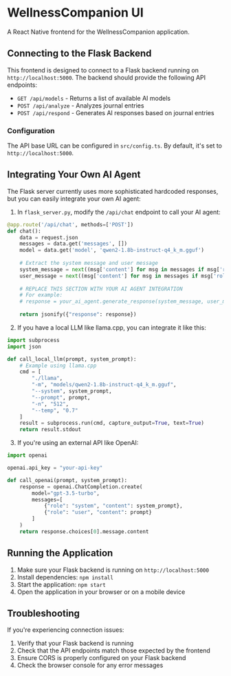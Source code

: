 # WellnessCompanion UI

A React Native frontend for the WellnessCompanion application.

## Connecting to the Flask Backend

This frontend is designed to connect to a Flask backend running on `http://localhost:5000`. The backend should provide the following API endpoints:

- `GET /api/models` - Returns a list of available AI models
- `POST /api/analyze` - Analyzes journal entries
- `POST /api/respond` - Generates AI responses based on journal entries

### Configuration

The API base URL can be configured in `src/config.ts`. By default, it's set to `http://localhost:5000`.

## Integrating Your Own AI Agent

The Flask server currently uses more sophisticated hardcoded responses, but you can easily integrate your own AI agent:

1. In `flask_server.py`, modify the `/api/chat` endpoint to call your AI agent:

```python
@app.route('/api/chat', methods=['POST'])
def chat():
    data = request.json
    messages = data.get('messages', [])
    model = data.get('model', 'qwen2-1.8b-instruct-q4_k_m.gguf')
    
    # Extract the system message and user message
    system_message = next((msg['content'] for msg in messages if msg['role'] == 'system'), "")
    user_message = next((msg['content'] for msg in messages if msg['role'] == 'user'), "")
    
    # REPLACE THIS SECTION WITH YOUR AI AGENT INTEGRATION
    # For example:
    # response = your_ai_agent.generate_response(system_message, user_message)
    
    return jsonify({"response": response})
```

2. If you have a local LLM like llama.cpp, you can integrate it like this:

```python
import subprocess
import json

def call_local_llm(prompt, system_prompt):
    # Example using llama.cpp
    cmd = [
        "./llama", 
        "-m", "models/qwen2-1.8b-instruct-q4_k_m.gguf",
        "--system", system_prompt,
        "--prompt", prompt,
        "-n", "512",
        "--temp", "0.7"
    ]
    result = subprocess.run(cmd, capture_output=True, text=True)
    return result.stdout
```

3. If you're using an external API like OpenAI:

```python
import openai

openai.api_key = "your-api-key"

def call_openai(prompt, system_prompt):
    response = openai.ChatCompletion.create(
        model="gpt-3.5-turbo",
        messages=[
            {"role": "system", "content": system_prompt},
            {"role": "user", "content": prompt}
        ]
    )
    return response.choices[0].message.content
```

## Running the Application

1. Make sure your Flask backend is running on `http://localhost:5000`
2. Install dependencies: `npm install`
3. Start the application: `npm start`
4. Open the application in your browser or on a mobile device

## Troubleshooting

If you're experiencing connection issues:

1. Verify that your Flask backend is running
2. Check that the API endpoints match those expected by the frontend
3. Ensure CORS is properly configured on your Flask backend
4. Check the browser console for any error messages 